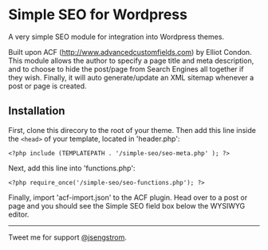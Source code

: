 Simple SEO for Wordpress
========================

A very simple SEO module for integration into Wordpress themes.

Built upon ACF (http://www.advancedcustomfields.com) by Elliot Condon. This module allows the author to specify a page title and meta description, and to choose to hide the post/page from Search Engines all together if they wish. Finally, it will auto generate/update an XML sitemap whenever a post or page is created.

## Installation

First, clone this direcory to the root of your theme. Then add this line inside the ```<head>``` of your template, located in 'header.php': 

```
<?php include (TEMPLATEPATH . '/simple-seo/seo-meta.php' ); ?>
```

Next, add this line into 'functions.php':

```
<?php require_once('/simple-seo/seo-functions.php'); ?>
```

Finally, import 'acf-import.json' to the ACF plugin. Head over to a post or page and you should see the Simple SEO field box below the WYSIWYG editor.

* * *

Tweet me for support [@jsengstrom](https://twitter.com/jsengstrom).